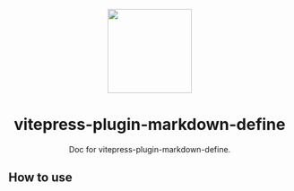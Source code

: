 <p align="center">
  <img src="https://user-images.githubusercontent.com/11868477/202899419-06a20089-c6ea-4cf4-bf2f-374eb1b20b71.png" height="150">
</p>

<h1 align="center">
vitepress-plugin-markdown-define
</h1>

<p align="center">
Doc for vitepress-plugin-markdown-define.
<p>

<!--
<p align="center">
  <a href="https://www.npmjs.com/package/vitepress-plugin-markdown-define"><img src="https://img.shields.io/npm/v/vitepress-plugin-markdown-define" alt="npm"></a>
</p>
-->

## How to use

